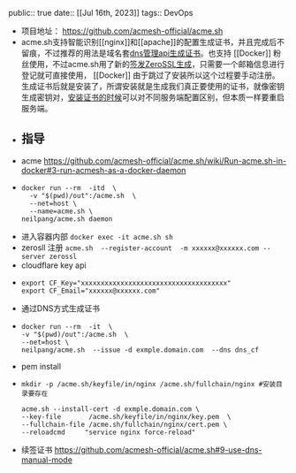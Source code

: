 public:: true
date:: [[Jul 16th, 2023]] 
tags:: DevOps

- 项目地址： https://github.com/acmesh-official/acme.sh
- acme.sh支持智能识别[[nginx]]和[[apache]]的配置生成证书，并且完成后不留痕，不过推荐的用法是域名套[dns管理api生成证书](https://github.com/acmesh-official/acme.sh/wiki/dnsapi)。也支持 [[Docker]] 粉丝使用，不过acme.sh用了新的[签发ZeroSSL生成](https://github.com/acmesh-official/acme.sh/wiki/ZeroSSL.com-CA)，只需要一个邮箱信息进行登记就可直接使用， [[Docker]] 由于跳过了安装所以这个过程要手动注册。生成证书后就是安装了，所谓安装就是生成我们真正要使用的证书，就像密钥生成密钥对，[安装证书的时候](https://github.com/acmesh-official/acme.sh/wiki/%E8%AF%B4%E6%98%8E#3-copy%E5%AE%89%E8%A3%85-%E8%AF%81%E4%B9%A6)可以对不同服务端配置区别，但本质一样要重启服务端。
- ## 指导
- acme https://github.com/acmesh-official/acme.sh/wiki/Run-acme.sh-in-docker#3-run-acmesh-as-a-docker-daemon
- ```shell
  docker run --rm  -itd  \
    -v "$(pwd)/out":/acme.sh  \
    --net=host \
    --name=acme.sh \
  neilpang/acme.sh daemon
  ```
- 进入容器内部 `docker exec -it acme.sh sh`
- zerosll 注册 `acme.sh  --register-account  -m xxxxxx@xxxxxx.com --server zerossl`
- cloudflare key api
- ```shell
  export CF_Key="xxxxxxxxxxxxxxxxxxxxxxxxxxxxxxxxxxxxx"
  export CF_Email="xxxxxx@xxxxxx.com"
  ```
- 通过DNS方式生成证书
- ```shell
  docker run --rm  -it  \
  -v "$(pwd)/out":/acme.sh  \
  --net=host \
  neilpang/acme.sh  --issue -d exmple.domain.com  --dns dns_cf
  ```
- pem install
- ```shell
  mkdir -p /acme.sh/keyfile/in/nginx /acme.sh/fullchain/nginx #安装目录要存在
  
  acme.sh --install-cert -d exmple.domain.com \
  --key-file       /acme.sh/keyfile/in/nginx/key.pem  \
  --fullchain-file /acme.sh/fullchain/nginx/cert.pem \
  --reloadcmd     "service nginx force-reload"
  ```
- 续签证书 https://github.com/acmesh-official/acme.sh#9-use-dns-manual-mode